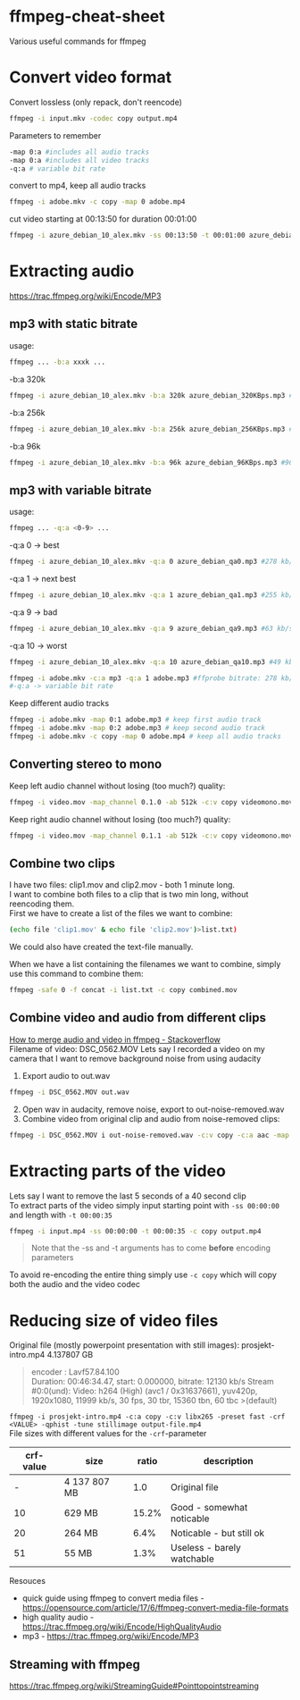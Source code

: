 # ffmpeg-cheat-sheet
Various useful commands for ffmpeg

# Convert video format
Convert lossless (only repack, don't reencode)
```sh
ffmpeg -i input.mkv -codec copy output.mp4
```

Parameters to remember
```sh
-map 0:a #includes all audio tracks
-map 0:a #includes all video tracks
-q:a # variable bit rate
```

convert to mp4, keep all audio tracks
```sh
ffmpeg -i adobe.mkv -c copy -map 0 adobe.mp4
```

cut video starting at 00:13:50 for duration 00:01:00
```sh
ffmpeg -i azure_debian_10_alex.mkv -ss 00:13:50 -t 00:01:00 azure_debian_cut.mp4
```

# Extracting audio
https://trac.ffmpeg.org/wiki/Encode/MP3

## mp3 with static bitrate
usage:
```sh
ffmpeg ... -b:a xxxk ...
```
-b:a 320k
```sh
ffmpeg -i azure_debian_10_alex.mkv -b:a 320k azure_debian_320KBps.mp3 #320 kb/s
```
-b:a 256k 
```sh
ffmpeg -i azure_debian_10_alex.mkv -b:a 256k azure_debian_256KBps.mp3 #256 kb/s
```
-b:a 96k
```sh
ffmpeg -i azure_debian_10_alex.mkv -b:a 96k azure_debian_96KBps.mp3 #96 kb/s
```

## mp3 with variable bitrate
usage:
```sh
ffmpeg ... -q:a <0-9> ...
```

-q:a 0 -> best
```sh
ffmpeg -i azure_debian_10_alex.mkv -q:a 0 azure_debian_qa0.mp3 #278 kb/s
```
-q:a 1 -> next best
```sh
ffmpeg -i azure_debian_10_alex.mkv -q:a 1 azure_debian_qa1.mp3 #255 kb/s
```
-q:a 9 -> bad
```sh
ffmpeg -i azure_debian_10_alex.mkv -q:a 9 azure_debian_qa9.mp3 #63 kb/s
```
-q:a 10 -> worst
```sh
ffmpeg -i azure_debian_10_alex.mkv -q:a 10 azure_debian_qa10.mp3 #49 kb/s
```

```sh
ffmpeg -i adobe.mkv -c:a mp3 -q:a 1 adobe.mp3 #ffprobe bitrate: 278 kb/s
#-q:a -> variable bit rate
```

Keep different audio tracks
```sh
ffmpeg -i adobe.mkv -map 0:1 adobe.mp3 # keep first audio track
ffmpeg -i adobe.mkv -map 0:2 adobe.mp3 # keep second audio track
ffmpeg -i adobe.mkv -c copy -map 0 adobe.mp4 # keep all audio tracks
```

## Converting stereo to mono
Keep left audio channel without losing (too much?) quality:
```sh
ffmpeg -i video.mov -map_channel 0.1.0 -ab 512k -c:v copy videomono.mov
```
Keep right audio channel without losing (too much?) quality:
```sh
ffmpeg -i video.mov -map_channel 0.1.1 -ab 512k -c:v copy videomono.mov
```

## Combine two clips
I have two files: clip1.mov and clip2.mov - both 1 minute long.  
I want to combine both files to a clip that is two min long, without reencoding them.  
First we have to create a list of the files we want to combine:
```sh
(echo file 'clip1.mov' & echo file 'clip2.mov')>list.txt)
```
We could also have created the text-file manually.    

When we have a list containing the filenames we want to combine, simply use this command to combine them:
```sh
ffmpeg -safe 0 -f concat -i list.txt -c copy combined.mov 
```

## Combine video and audio from different clips
[How to merge audio and video in ffmpeg - Stackoverflow](https://superuser.com/questions/277642/how-to-merge-audio-and-video-file-in-ffmpeg)  
Filename of video: DSC_0562.MOV
Lets say I recorded a video on my camera that I want to remove background noise from using audacity 
1) Export audio to out.wav
```sh
ffmpeg -i DSC_0562.MOV out.wav
```
2) Open wav in audacity, remove noise, export to out-noise-removed.wav
3) Combine video from original clip and audio from noise-removed clips:
```sh
ffmpeg -i DSC_0562.MOV i out-noise-removed.wav -c:v copy -c:a aac -map 0:v:0 -map 1:a:0 out.mp4
```


# Extracting parts of the video
Lets say I want to remove the last 5 seconds of a 40 second clip  
To extract parts of the video simply input starting point with `-ss 00:00:00` and length with `-t 00:00:35`   
```sh
ffmpeg -i input.mp4 -ss 00:00:00 -t 00:00:35 -c copy output.mp4
```
> Note that the -ss and -t arguments has to come **before** encoding parameters 

To avoid re-encoding the entire thing simply use `-c copy` which will copy both the audio and the video codec

# Reducing size of video files
Original file (mostly powerpoint presentation with still images):
prosjekt-intro.mp4 4.137807 GB  
>encoder         : Lavf57.84.100  
>  Duration: 00:46:34.47, start: 0.000000, bitrate: 12130 kb/s
>  Stream #0:0(und): Video: h264 (High) (avc1 / 0x31637661), yuv420p, 1920x1080, 11999 kb/s, 30 fps, 30 tbr, 15360 tbn, 60 tbc >(default)   

`ffmpeg -i prosjekt-intro.mp4 -c:a copy -c:v libx265 -preset fast -crf <VALUE> -qphist -tune stillimage output-file.mp4`   
File sizes with different values for the `-crf`-parameter

|crf-value|size|ratio|description
|---|---|---|---|
|-|4 137 807 MB|1.0|Original file|
|10|629 MB|15.2%|Good - somewhat noticable
|20|264 MB|6.4%|Noticable - but still ok
|51|55 MB|1.3%|Useless - barely watchable






Resouces
* quick guide using ffmpeg to convert media files - https://opensource.com/article/17/6/ffmpeg-convert-media-file-formats
* high quality audio - https://trac.ffmpeg.org/wiki/Encode/HighQualityAudio
* mp3 - https://trac.ffmpeg.org/wiki/Encode/MP3


## Streaming with ffmpeg
https://trac.ffmpeg.org/wiki/StreamingGuide#Pointtopointstreaming

